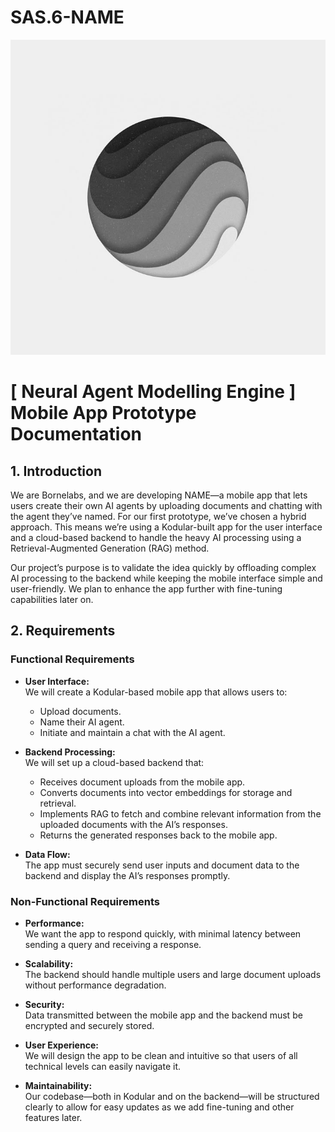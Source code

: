 # SAS.6-NAME

![NAME GIF](https://github.com/BorneLabs/SAS.6-NAME/blob/main/Assets/Media/Images/NAME.jpg)

  # [ Neural Agent Modelling Engine ] Mobile App Prototype Documentation

## 1. Introduction

We are Bornelabs, and we are developing NAME—a mobile app that lets users create their own AI agents by uploading documents and chatting with the agent they’ve named. For our first prototype, we’ve chosen a hybrid approach. This means we’re using a Kodular-built app for the user interface and a cloud-based backend to handle the heavy AI processing using a Retrieval-Augmented Generation (RAG) method.

Our project’s purpose is to validate the idea quickly by offloading complex AI processing to the backend while keeping the mobile interface simple and user-friendly. We plan to enhance the app further with fine-tuning capabilities later on.

## 2. Requirements

### Functional Requirements

- **User Interface:**  
  We will create a Kodular-based mobile app that allows users to:
  - Upload documents.
  - Name their AI agent.
  - Initiate and maintain a chat with the AI agent.

- **Backend Processing:**  
  We will set up a cloud-based backend that:
  - Receives document uploads from the mobile app.
  - Converts documents into vector embeddings for storage and retrieval.
  - Implements RAG to fetch and combine relevant information from the uploaded documents with the AI’s responses.
  - Returns the generated responses back to the mobile app.

- **Data Flow:**  
  The app must securely send user inputs and document data to the backend and display the AI’s responses promptly.

### Non-Functional Requirements

- **Performance:**  
  We want the app to respond quickly, with minimal latency between sending a query and receiving a response.

- **Scalability:**  
  The backend should handle multiple users and large document uploads without performance degradation.

- **Security:**  
  Data transmitted between the mobile app and the backend must be encrypted and securely stored.

- **User Experience:**  
  We will design the app to be clean and intuitive so that users of all technical levels can easily navigate it.

- **Maintainability:**  
  Our codebase—both in Kodular and on the backend—will be structured clearly to allow for easy updates as we add fine-tuning and other features later.
